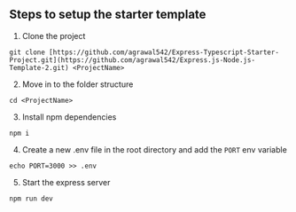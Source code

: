 ## Steps to setup the starter template

1. Clone the project

```
git clone [https://github.com/agrawal542/Express-Typescript-Starter-Project.git](https://github.com/agrawal542/Express.js-Node.js-Template-2.git) <ProjectName>
```

2. Move in to the folder structure

```
cd <ProjectName>
```

3. Install npm dependencies

```
npm i
```

4. Create a new .env file in the root directory and add the `PORT` env variable

```
echo PORT=3000 >> .env
```

5. Start the express server

```
npm run dev
```
